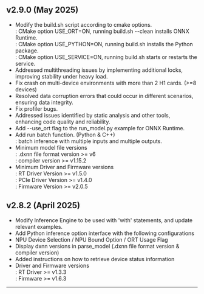 
## v2.9.0 (May 2025)

- Modify the build.sh script according to cmake options.  
    : CMake option USE_ORT=ON, running build.sh --clean installs ONNX Runtime.  
    : CMake option USE_PYTHON=ON, running build.sh installs the Python package.  
    : CMake option USE_SERVICE=ON, running build.sh starts or restarts the service.  
- Addressed multithreading issues by implementing additional locks, improving stability under heavy load.  
- Fix crash on multi-device environments with more than 2 H1 cards. (>=8 devices)  
- Resolved data corruption errors that could occur in different scenarios, ensuring data integrity.  
- Fix profiler bugs.  
- Addressed issues identified by static analysis and other tools, enhancing code quality and reliability.  
- Add --use_ort flag to the run_model.py example for ONNX Runtime.  
- Add run batch function. (Python & C++)  
    : batch inference with multiple inputs and multiple outputs.  
- Minimum model file versions  
    : .dxnn file format version >= v6  
    : compiler version >= v1.15.2  
- Minimum Driver and Firmware versions  
    : RT Driver Version >= v1.5.0  
    : PCIe Driver Version >= v1.4.0  
    : Firmware Version >= v2.0.5  

## v2.8.2 (April 2025)

- Modify Inference Engine to be used with 'with' statements, and update relevant examples.  
- Add Python inference option interface with the following configurations  
- NPU Device Selection / NPU Bound Option / ORT Usage Flag  
- Display dxnn versions in parse_model (.dxnn file format version & compiler version)  
- Added instructions on how to retrieve device status information  
- Driver and Firmware versions  
    : RT Driver >= v1.3.3  
    : Firmware >= v1.6.3  

---
